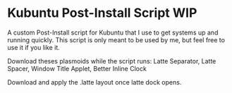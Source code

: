 # Kubuntu Post-Install Script WIP
A custom Post-Install script for Kubuntu that I use to get systems up and running quickly.
This script is only meant to be used by me, but feel free to use it if you like it.

Download theses plasmoids while the script runs: 
Latte Separator,
Latte Spacer,
Window Title Applet,
Better Inline Clock

Download and apply the .latte layout once latte dock opens.
